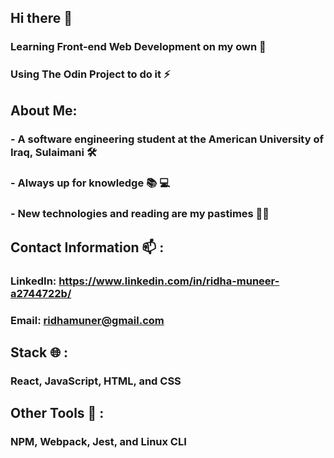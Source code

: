 ## Hi there 👋

### Learning Front-end Web Development on my own  🌱
### Using The Odin Project to do it ⚡


## About Me:

### - A software engineering student at the American University of Iraq, Sulaimani 🛠
### - Always up for knowledge 📚 💻
### - New technologies and reading are my pastimes 🧑‍💻


## Contact Information 📫 :

### LinkedIn: https://www.linkedin.com/in/ridha-muneer-a2744722b/
### Email: ridhamuner@gmail.com

## Stack 🌐 :

### React, JavaScript, HTML, and CSS

## Other Tools 🧰 :

### NPM, Webpack, Jest, and Linux CLI
<!--
**RidhaMuneer/RidhaMuneer** is a ✨ _special_ ✨ repository because its `README.md` (this file) appears on your GitHub profile.

Here are some ideas to get you started:

- 🔭 I’m currently working on ...
- 🌱 I’m currently learning ...
- 👯 I’m looking to collaborate on ...
- 🤔 I’m looking for help with ...
- 💬 Ask me about ...
- 📫 How to reach me: ...
- 😄 Pronouns: ...
- ⚡ Fun fact: ...
-->
